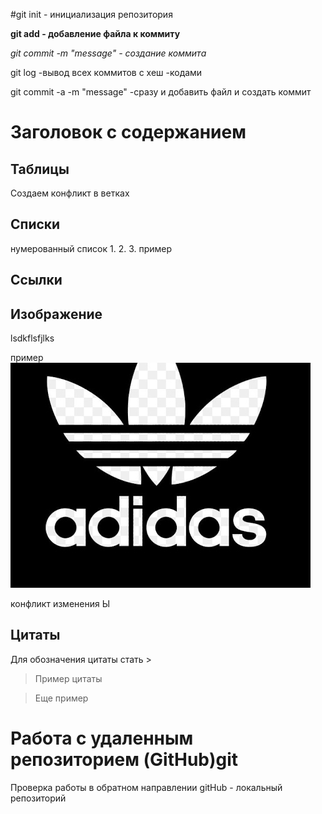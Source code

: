 #git init - инициализация репозитория 



**git add - добавление файла к коммиту**


*git commit -m "messаge"   - создание коммита*

git log -вывод всех коммитов с хеш -кодами 


git commit -a -m "message"    -сразу и добавить файл  и создать коммит 

# Заголовок с содержанием 

## Таблицы 
  
  
  Создаем конфликт в ветках
  
## Списки
нумерованный список 1.
2.
3.
пример

## Ссылки

## Изображение 

lsdkflsfjlks


пример
![адидас](adiddas.jpg)

конфликт изменения Ы
## Цитаты

Для обозначения цитаты стать >

> Пример цитаты

>Еще пример

# Работа с удаленным репозиторием (GitHub)git

Проверка работы в обратном направлении gitHub - локальный репозиторий

